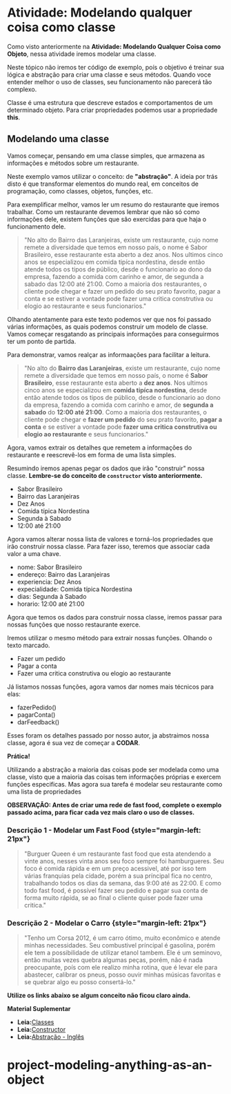 Atividade: Modelando qualquer coisa como classe
===============================================

Como visto anteriormente na **Atividade: Modelando Qualquer Coisa como
Objeto**, nessa atividade iremos modelar uma classe.

Neste tópico não iremos ter código de exemplo, poís o objetivo é treinar
sua lógica e abstração para criar uma classe e seus métodos. Quando voce
entender melhor o uso de classes, seu funcionamento não parecerá tão
complexo.

Classe é uma estrutura que descreve estados e comportamentos de um
determinado objeto. Para criar propriedades podemos usar a propriedade
**this**.

Modelando uma classe
--------------------

Vamos começar, pensando em uma classe simples, que armazena as
informações e métodos sobre um restaurante.

Neste exemplo vamos utilizar o conceito: de **"abstração"**. A ideia por
trás disto é que transformar elementos do mundo real, em conceitos de
programação, como classes, objetos, funções, etc.

Para exemplificar melhor, vamos ler um resumo do restaurante que iremos
trabalhar. Como um restaurante devemos lembrar que não só como
informações dele, existem funções que são exercidas para que haja o
funcionamento dele.

> "No alto do Bairro das Laranjeiras, existe um restaurante, cujo nome
> remete a diversidade que temos em nosso país, o nome é Sabor
> Brasileiro, esse restaurante esta aberto a dez anos. Nos ultimos cinco
> anos se especializou em comida tipíca nordestina, desde então atende
> todos os tipos de público, desde o funcionario ao dono da empresa,
> fazendo a comida com carinho e amor, de segunda a sabado das 12:00 até
> 21:00. Como a maioria dos restaurantes, o cliente pode chegar e fazer
> um pedido do seu prato favorito, pagar a conta e se estiver a vontade
> pode fazer uma critica construtiva ou elogio ao restaurante e seus
> funcionarios."

Olhando atentamente para este texto podemos ver que nos foi passado
várias informações, as quais podemos construir um modelo de classe.
Vamos começar resgatando as principais informações para conseguirmos ter
um ponto de partida.

Para demonstrar, vamos realçar as informaações para facilitar a leitura.

> "No alto do **Bairro das Laranjeiras**, existe um restaurante, cujo
> nome remete a diversidade que temos em nosso país, o nome é **Sabor
> Brasileiro**, esse restaurante esta aberto a **dez anos**. Nos ultimos
> cinco anos se especializou em **comida tipíca nordestina**, desde
> então atende todos os tipos de público, desde o funcionario ao dono da
> empresa, fazendo a comida com carinho e amor, de **segunda a sabado**
> do **12:00 até 21:00**. Como a maioria dos restaurantes, o cliente
> pode chegar e **fazer um pedido** do seu prato favorito, **pagar a
> conta** e se estiver a vontade pode **fazer uma critica construtiva ou
> elogio ao restaurante** e seus funcionarios."

Agora, vamos extrair os detalhes que remetem a informações do
restaurante e reescrevê-los em forma de uma lista simples.

Resumindo iremos apenas pegar os dados que irão "construir" nossa
classe. **Lembre-se do conceito de `constructor` visto anteriormente.**

-   Sabor Brasileiro
-   Bairro das Laranjeiras
-   Dez Anos
-   Comida típica Nordestina
-   Segunda à Sabado
-   12:00 até 21:00

Agora vamos alterar nossa lista de valores e torná-los propriedades que
irão construir nossa classe. Para fazer isso, teremos que associar cada
valor a uma chave.

-   nome: Sabor Brasileiro
-   endereço: Bairro das Laranjeiras
-   experiencia: Dez Anos
-   expecialidade: Comida típica Nordestina
-   dias: Segunda à Sabado
-   horario: 12:00 até 21:00

Agora que temos os dados para construir nossa classe, iremos passar para
nossas funções que nosso restaurante exerce.

Iremos utilizar o mesmo método para extrair nossas funções. Olhando o
texto marcado.

-   Fazer um pedido
-   Pagar a conta
-   Fazer uma critica construtiva ou elogio ao restaurante

Já listamos nossas funções, agora vamos dar nomes mais técnicos para
elas:

-   fazerPedido()
-   pagarConta()
-   darFeedback()

Esses foram os detalhes passado por nosso autor, ja abstraimos nossa
classe, agora é sua vez de começar a **CODAR**.

**Prática!**

Utilizando a abstração a maioria das coisas pode ser modelada como uma
classe, visto que a maioria das coisas tem informações próprias e
exercem funções especificas. Mas agora sua tarefa é modelar seu
restaurante como uma lista de propriedades

**OBSERVAÇÃO: Antes de criar uma rede de fast food, complete o exemplo
passado acima, para ficar cada vez mais claro o uso de classes.**

### Descrição 1 - Modelar um Fast Food {style="margin-left: 21px"}

> "Burguer Queen é um restaurante fast food que esta atendendo a vinte
> anos, nesses vinta anos seu foco sempre foi hamburgueres. Seu foco é
> comida rápida e em um preço acessivel, até por isso tem várias
> franquias pela cidade, porém a sua príncipal fica no centro,
> trabalhando todos os dias da semana, das 9:00 até as 22:00. E como
> todo fast food, é possível fazer seu pedido e pagar sua conta de forma
> muito rápida, se ao final o cliente quiser pode fazer uma critica."

### Descrição 2 - Modelar o Carro {style="margin-left: 21px"}

> "Tenho um Corsa 2012, é um carro ótimo, muito econômico e atende
> minhas necessidades. Seu combustivel príncipal é gasolina, porém ele
> tem a possibilidade de utilizar etanol tambem. Ele é um seminovo,
> então muitas vezes quebra algumas peças, porém, não é nada
> preocupante, poís com ele realizo minha rotina, que é levar ele para
> abastecer, calibrar os pneus, posso ouvir minhas músicas favoritas e
> se quebrar algo eu posso consertá-lo."

**Utilize os links abaixo se algum conceito não ficou claro ainda.**

**Material Suplementar**

-   **Leia:**[Classes](https://developer.mozilla.org/pt-BR/docs/Web/JavaScript/Reference/Classes)
-   **Leia:**[Constructor](https://developer.mozilla.org/pt-BR/docs/Web/JavaScript/Reference/Classes/constructor)
-   **Leia:**[Abstração -
    Inglês](https://developer.mozilla.org/en-US/docs/Glossary/Abstraction)

# project-modeling-anything-as-an-object
